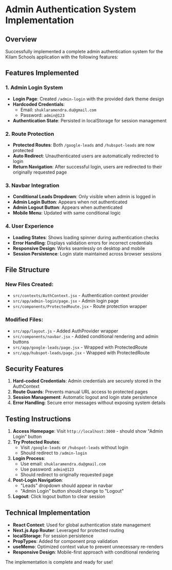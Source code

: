 # Admin Authentication System Implementation

## Overview

Successfully implemented a complete admin authentication system for the Kilam Schools application with the following features:

## Features Implemented

### 1. Admin Login System

- **Login Page**: Created `/admin-login` with the provided dark theme design
- **Hardcoded Credentials**:
  - Email: `shuklaramendra.du@gmail.com`
  - Password: `admin@123`
- **Authentication State**: Persisted in localStorage for session management

### 2. Route Protection

- **Protected Routes**: Both `/google-leads` and `/hubspot-leads` are now protected
- **Auto Redirect**: Unauthenticated users are automatically redirected to login
- **Return Navigation**: After successful login, users are redirected to their originally requested page

### 3. Navbar Integration

- **Conditional Leads Dropdown**: Only visible when admin is logged in
- **Admin Login Button**: Appears when not authenticated
- **Admin Logout Button**: Appears when authenticated
- **Mobile Menu**: Updated with same conditional logic

### 4. User Experience

- **Loading States**: Shows loading spinner during authentication checks
- **Error Handling**: Displays validation errors for incorrect credentials
- **Responsive Design**: Works seamlessly on desktop and mobile
- **Session Persistence**: Login state maintained across browser sessions

## File Structure

### New Files Created:

- `src/contexts/AuthContext.jsx` - Authentication context provider
- `src/app/admin-login/page.jsx` - Admin login page
- `src/components/ProtectedRoute.jsx` - Route protection wrapper

### Modified Files:

- `src/app/layout.js` - Added AuthProvider wrapper
- `src/components/navbar.jsx` - Added conditional rendering and admin buttons
- `src/app/google-leads/page.jsx` - Wrapped with ProtectedRoute
- `src/app/hubspot-leads/page.jsx` - Wrapped with ProtectedRoute

## Security Features

1. **Hard-coded Credentials**: Admin credentials are securely stored in the AuthContext
2. **Route Guards**: Prevents manual URL access to protected pages
3. **Session Management**: Automatic logout and login state persistence
4. **Error Handling**: Secure error messages without exposing system details

## Testing Instructions

1. **Access Homepage**: Visit `http://localhost:3000` - should show "Admin Login" button
2. **Try Protected Routes**:
   - Visit `/google-leads` or `/hubspot-leads` without login
   - Should redirect to `/admin-login`
3. **Login Process**:
   - Use email: `shuklaramendra.du@gmail.com`
   - Use password: `admin@123`
   - Should redirect to originally requested page
4. **Post-Login Navigation**:
   - "Leads" dropdown should appear in navbar
   - "Admin Login" button should change to "Logout"
5. **Logout**: Click logout button to clear session

## Technical Implementation

- **React Context**: Used for global authentication state management
- **Next.js App Router**: Leveraged for protected routing
- **localStorage**: For session persistence
- **PropTypes**: Added for component prop validation
- **useMemo**: Optimized context value to prevent unnecessary re-renders
- **Responsive Design**: Mobile-first approach with conditional rendering

The implementation is complete and ready for use!
